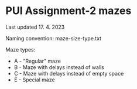 # PUI Assignment-2 mazes

Last updated 17. 4. 2023

Naming convention: maze-size-type.txt

Maze types:
 - A - "Regular" maze
 - B - Maze with delays instead of walls
 - C - Maze with delays instead of empty space
 - E - Special maze
